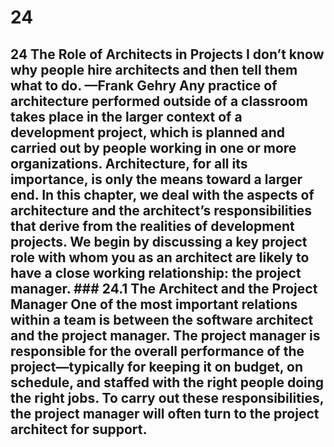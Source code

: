# 24

## 24 The Role of Architects in Projects I don’t know why people hire architects and then tell them what to do. —Frank Gehry Any practice of architecture performed outside of a classroom takes place in the larger context of a development project, which is planned and carried out by people working in one or more organizations. Architecture, for all its importance, is only the means toward a larger end. In this chapter, we deal with the aspects of architecture and the architect’s responsibilities that derive from the realities of development projects. We begin by discussing a key project role with whom you as an architect are likely to have a close working relationship: the project manager. ### 24.1 The Architect and the Project Manager One of the most important relations within a team is between the software architect and the project manager. The project manager is responsible for the overall performance of the project—typically for keeping it on budget, on schedule, and staffed with the right people doing the right jobs. To carry out these responsibilities, the project manager will often turn to the project architect for support.